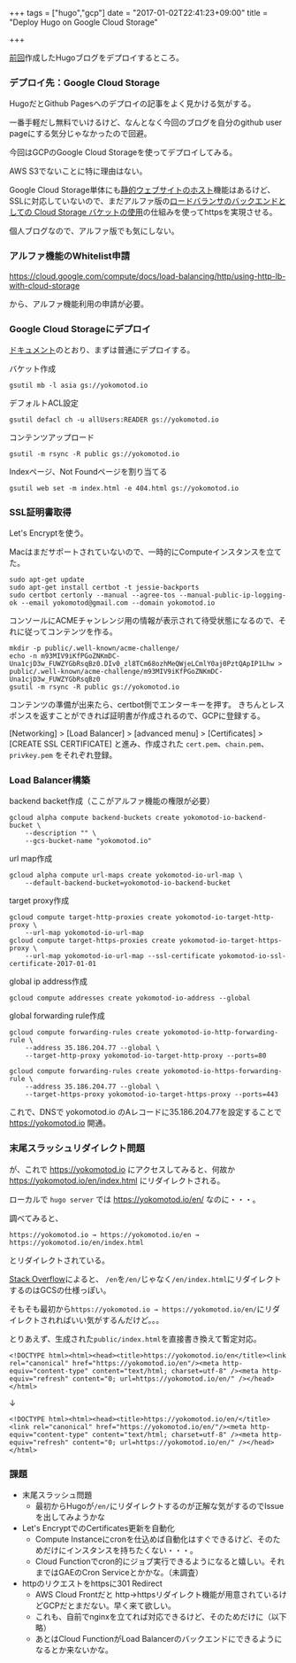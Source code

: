 +++
tags = ["hugo","gcp"]
date = "2017-01-02T22:41:23+09:00"
title = "Deploy Hugo on Google Cloud Storage"

+++

[前回](/ja/2017/01/01/hello-hugo./)作成したHugoブログをデプロイするところ。

### デプロイ先：Google Cloud Storage

HugoだとGithub Pagesへのデプロイの記事をよく見かける気がする。

一番手軽だし無料でいけるけど、なんとなく今回のブログを自分のgithub user pageにする気分じゃなかったので回避。

今回はGCPのGoogle Cloud Storageを使ってデプロイしてみる。

AWS S3でないことに特に理由はない。

Google Cloud Storage単体にも[静的ウェブサイトのホスト](https://cloud.google.com/storage/docs/hosting-static-website)機能はあるけど、SSLに対応していないので、まだアルファ版の[ロードバランサのバックエンドとしての Cloud Storage バケットの使用](https://cloud.google.com/compute/docs/load-balancing/http/using-http-lb-with-cloud-storage)の仕組みを使ってhttpsを実現させる。

個人ブログなので、アルファ版でも気にしない。

### アルファ機能のWhitelist申請

https://cloud.google.com/compute/docs/load-balancing/http/using-http-lb-with-cloud-storage

から、アルファ機能利用の申請が必要。


### Google Cloud Storageにデプロイ

[ドキュメント](https://cloud.google.com/storage/docs/hosting-static-website)のとおり、まずは普通にデプロイする。


バケット作成

```
gsutil mb -l asia gs://yokomotod.io
```

デフォルトACL設定

```
gsutil defacl ch -u allUsers:READER gs://yokomotod.io
```

コンテンツアップロード

```
gsutil -m rsync -R public gs://yokomotod.io
```

Indexページ、Not Foundページを割り当てる

```
gsutil web set -m index.html -e 404.html gs://yokomotod.io
```

### SSL証明書取得

Let's Encryptを使う。

Macはまだサポートされていないので、一時的にComputeインスタンスを立てた。

```
sudo apt-get update
sudo apt-get install certbot -t jessie-backports
sudo certbot certonly --manual --agree-tos --manual-public-ip-logging-ok --email yokomotod@gmail.com --domain yokomotod.io
```

コンソールにACMEチャンレンジ用の情報が表示されて待受状態になるので、それに従ってコンテンツを作る。

```
mkdir -p public/.well-known/acme-challenge/
echo -n m93MIV9iKfPGoZNKmDC-Una1cjD3w_FUWZYGbRsqBz0.DIv0_zl8TCm68ozhMeQWjeLCmlY0aj0PztQApIP1Lhw > public/.well-known/acme-challenge/m93MIV9iKfPGoZNKmDC-Una1cjD3w_FUWZYGbRsqBz0
gsutil -m rsync -R public gs://yokomotod.io
```

コンテンツの準備が出来たら、certbot側でエンターキーを押す。
きちんとレスポンスを返すことができれば証明書が作成されるので、GCPに登録する。

[Networking] > [Load Balancer] > [advanced menu] > [Certificates] > [CREATE SSL CERTIFICATE] と進み、作成された `cert.pem`、`chain.pem`、`privkey.pem` をそれぞれ登録。


### Load Balancer構築

backend backet作成（ここがアルファ機能の権限が必要）

```
gcloud alpha compute backend-buckets create yokomotod-io-backend-bucket \
    --description "" \
    --gcs-bucket-name "yokomotod.io"
```

url map作成

```
gcloud alpha compute url-maps create yokomotod-io-url-map \
    --default-backend-bucket=yokomotod-io-backend-bucket
```

target proxy作成

```
gcloud compute target-http-proxies create yokomotod-io-target-http-proxy \
    --url-map yokomotod-io-url-map
gcloud compute target-https-proxies create yokomotod-io-target-https-proxy \
    --url-map yokomotod-io-url-map --ssl-certificate yokomotod-io-ssl-certificate-2017-01-01
```

global ip address作成

```
gcloud compute addresses create yokomotod-io-address --global
```

global forwarding rule作成

```
gcloud compute forwarding-rules create yokomotod-io-http-forwarding-rule \
    --address 35.186.204.77 --global \
    --target-http-proxy yokomotod-io-target-http-proxy --ports=80

gcloud compute forwarding-rules create yokomotod-io-https-forwarding-rule \
    --address 35.186.204.77 --global \
    --target-https-proxy yokomotod-io-target-https-proxy --ports=443
```

これで、DNSで yokomotod.io のAレコードに35.186.204.77を設定することで https://yokomotod.io 開通。

### 末尾スラッシュリダイレクト問題

が、これで https://yokomotod.io にアクセスしてみると、何故か https://yokomotod.io/en/index.html にリダイレクトされる。

ローカルで `hugo server` では https://yokomotod.io/en/ なのに・・・。

調べてみると、

```
https://yokomotod.io → https://yokomotod.io/en → https://yokomotod.io/en/index.html
```

とリダイレクトされている。

[Stack Overflow](http://stackoverflow.com/questions/24362594/google-cloud-storage-301-redirect)によると、
`/en`を`/en/`じゃなく`/en/index.html`にリダイレクトするのはGCSの仕様っぽい。

そもそも最初から`https://yokomotod.io → https://yokomotod.io/en/`にリダイレクトされればいい気がするんだけど。。。

とりあえず、生成された`public/index.html`を直接書き換えて暫定対応。

```
<!DOCTYPE html><html><head><title>https://yokomotod.io/en</title><link rel="canonical" href="https://yokomotod.io/en"/><meta http-equiv="content-type" content="text/html; charset=utf-8" /><meta http-equiv="refresh" content="0; url=https://yokomotod.io/en/" /></head></html>
```

↓

```
<!DOCTYPE html><html><head><title>https://yokomotod.io/en/</title><link rel="canonical" href="https://yokomotod.io/en/"/><meta http-equiv="content-type" content="text/html; charset=utf-8" /><meta http-equiv="refresh" content="0; url=https://yokomotod.io/en/" /></head></html>
```

### 課題

- 末尾スラッシュ問題
  - 最初からHugoが`/en/`にリダイレクトするのが正解な気がするのでIssueを出してみようかな
- Let's EncryptでのCertificates更新を自動化
  - Compute Instanceにcronを仕込めば自動化はすぐできるけど、そのためだけにインスタンスを持ちたくない・・・。
  - Cloud Functionでcron的にジョブ実行できるようになると嬉しい。それまではGAEのCron Serviceとかかな。（未調査）
- httpのリクエストをhttpsに301 Redirect
  - AWS Cloud Frontだと http→httpsリダイレクト機能が用意されているけどGCPだとまだない。早く来て欲しい。
  - これも、自前でnginxを立てれば対応できるけど、そのためだけに（以下略）
  - あとはCloud FunctionがLoad Balancerのバックエンドにできるようになるとか来ないかな。


